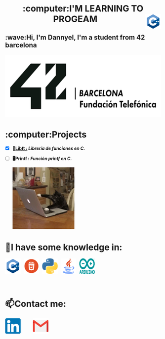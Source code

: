 <!--Título con URL en la imagen-->
<h1 align="center"> :computer:I'M LEARNING TO PROGEAM
<a href="https://www.cprogramming.com/"><img src="img/C_l.png" align="right" width="50" height="50"></p></a>

<!--Presentación-->
<h2 alingn="left">:wave:Hi, I'm <b>Dannyel,</b> I'm a student from <b>42 barcelona</p></h2>
<a href="https://www.42barcelona.com/es"><img src="img/42.png" align="center"width="1000" height="200"></a>
<h1></h1>
<!---Proyectos en curso o finalizados--->
<h1 alingn="left"> :computer:Projects</h1>

* [X] :book:<a href="https://github.com/lbDYX/42_cursus/tree/main/libft">Libft :</a> <i>Librería de funciones en C.</i>
* [ ] :desktop_computer:Printf : <i>Función printf en C.</i>
  
  <img src="img/gato_programando.gif" alin="rigth" width="200" height="200">

<!---Lenguajes--->
<h1>📑I have some knowledge in:</h1>
<!---C--->
<a href="https://www.cprogramming.com/"><img src="img/C_l.png" align="left" width="50" height="50"></p></a>
<!---Html--->
<a href="https://www.w3schools.com/html/"><img src="img/logohtmlhtml5.jpg" align="left" width="50" height="50" style="position:relative; right: -10px"></a>
<!---python--->
<a href="https://www.python.org/"><img src="img/python.png" align="left" width="50" height="50" style="position:relative; right: -20px"></a>
<!---java--->
<a href="https://www.java.com/es/"><img src="img/java.png" align="left" width="50" height="50"
style="position:relative; right: -30px"></a>
<!---Arduino--->
<a href="https://www.arduino.cc/"><img src="img/arduino.png" align="left" width="50" height="50"
style="position:relative; right: -40px"></a>
<h1><br></br>
<!---Contactos--->
<h1 align="left">📫Contact me:</h1>
<!---Gmail--->
<a href="dacortes@student.42barcelona.com"><img src="img/gmail.png" align="rigth" width="50" height="50" style="position:relative; right: -40px"/></a>
<a href="https://www.linkedin.com/in/dacortesR/"><img src="img/linkedin.png" align="left" width="50" height="50"></a>